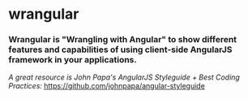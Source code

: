 # wrangular

### Wrangular is "Wrangling with Angular" to show different features and capabilities of using client-side AngularJS framework in your applications.

*A great resource is John Papa's AngularJS Styleguide + Best Coding Practices:*
https://github.com/johnpapa/angular-styleguide 